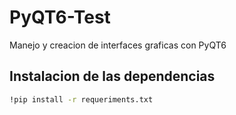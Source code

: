# PyQT6-Test
Manejo y creacion de interfaces graficas con PyQT6

## Instalacion de las dependencias
```bash
!pip install -r requeriments.txt
```
